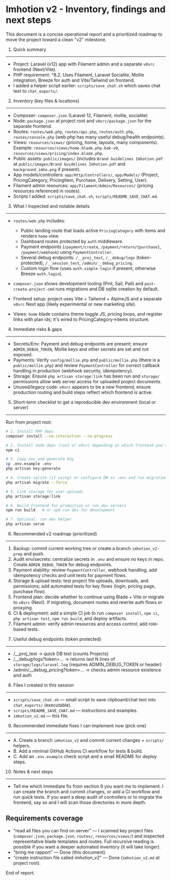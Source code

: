 Imhotion v2 - Inventory, findings and next steps
===============================================

This document is a concise operational report and a prioritized roadmap to move the project toward a clean "v2" milestone.

1) Quick summary
-----------------
- Project: Laravel (v12) app with Filament admin and a separate `v0src` frontend (Next/Vite).
- PHP requirement: ^8.2. Uses Filament, Laravel Socialite, Mollie integration, Breeze for auth and Vite/Tailwind on frontend.
- I added a helper script earlier: `scripts/save_chat.sh` which saves chat text to `chat_exports/`.

2) Inventory (key files & locations)
-----------------------------------
- Composer: `composer.json` (Laravel 12, Filament, mollie, socialite)
- Node: `package.json` at project root and `v0src/package.json` for the separate frontend.
- Routes: `routes/web.php`, `routes/api.php`, `routes/auth.php`, `routes/console.php` (web.php has many useful debug/health endpoints).
- Views: `resources/views/` (pricing, home, layouts, many components). Example: `resources/views/home.blade.php.bak-v0`, `resources/views/pricing/index.blade.php`.
- Public assets: `public/images/` (includes `Brand Guidelines Imhotion.pdf` at `public/images/Brand Guidelines Imhotion.pdf` and `background_imho.png` if present).
- App models/controllers: `app/Http/Controllers/`, `app/Models/` (Project, PricingCategory, PricingItem, Purchase, Delivery, Setting, User).
- Filament admin resources: `app/Filament/Admin/Resources/` (pricing resources referenced in routes).
- Scripts I added: `scripts/save_chat.sh`, `scripts/README_SAVE_CHAT.md`.

3) What I inspected and notable details
--------------------------------------
- `routes/web.php` includes:
  - Public landing route that loads active `PricingCategory` with items and renders `home` view.
  - Dashboard routes protected by `auth` middleware.
  - Payment endpoints (`/payment/create`, `/payment/return/{purchase}`, `/payment/webhook`) using `PaymentController`.
  - Several debug endpoints: `/__proj_test`, `/__debug/logs` (token-protected), `/__session_test`, `/admin/__debug_pricing`.
  - Custom login flow (uses `auth.simple-login` if present, otherwise Breeze `auth.login`).

- `composer.json` shows development tooling (Pint, Sail, Pail) and `post-create-project-cmd` runs migrations and DB sqlite creation by default.

- Frontend setup: project uses Vite + Tailwind + AlpineJS and a separate `v0src` Next app (likely experimental or new marketing site).

- Views: `home` blade contains theme toggle JS, pricing loops, and register links with plan ids; it's wired to PricingCategory->items structure.

4) Immediate risks & gaps
-------------------------
- Secrets/Env: Payment and debug endpoints are present; ensure `ADMIN_DEBUG_TOKEN`, Mollie keys and other secrets are set and not exposed.
- Payments: Verify `config/mollie.php` and `public/mollie.php` (there is a `public/mollie.php`) and review `PaymentController` for correct callback handling in production (webhook security, idempotency).
- Storage: Ensure `php artisan storage:link` has been run and `storage/` permissions allow web server access for uploaded project documents.
- Unused/legacy code: `v0src` appears to be a new frontend; ensure production routing and build steps reflect which frontend is active.

5) Short-term checklist to get a reproducible dev environment (local or server)
-----------------------------------------------------------------------------
Run from project root:

```bash
# 1. Install PHP deps
composer install --no-interaction --no-progress

# 2. Install node deps (root or v0src depending on which frontend you're working on)
npm ci

# 3. Copy env and generate key
cp .env.example .env
php artisan key:generate

# 4. Create sqlite (if using) or configure DB in .env and run migrations
php artisan migrate --force

# 5. Link storage for user uploads
php artisan storage:link

# 6. Build frontend for production or run dev servers
npm run build   # or npm run dev for development

# 7. Optional: run dev helper
php artisan serve
```

6) Recommended v2 roadmap (prioritized)
--------------------------------------
1. Backup: commit current working tree or create a branch `imhotion_v2-prep` and push.
2. Audit env/secrets: centralize secrets in `.env` and ensure no keys in repo. Create `ADMIN_DEBUG_TOKEN` for debug endpoints.
3. Payment stability: review `PaymentController`, webhook handling, add idempotency checks and unit tests for payment flows.
4. Storage & upload tests: test project file uploads, downloads, and permissions; add automated tests for key flows (login, pricing page, purchase flow).
5. Frontend plan: decide whether to continue using Blade + Vite or migrate to `v0src` (Next). If migrating, document routes and rewrite auth flows or proxying.
6. CI & deployment: add a simple CI job to run `composer install`, `npm ci`, `php artisan test`, `npm run build`, and deploy artifacts.
7. Filament admin: verify admin resources and access control; add role-based tests.

7) Useful debug endpoints (token protected)
-----------------------------------------
- /__proj_test -> quick DB test (counts Projects)
- /__debug/logs?token=... -> returns last N lines of `storage/logs/laravel.log` (requires ADMIN_DEBUG_TOKEN or header)
- /admin/__debug_pricing?token=... -> checks admin resource existence and auth

8) Files I created in this session
----------------------------------
- `scripts/save_chat.sh` — small script to save clipboard/chat text into `chat_exports/` (executable).
- `scripts/README_SAVE_CHAT.md` — instructions and examples.
- `imhotion_v2.md` — this file.

9) Recommended immediate fixes I can implement now (pick one)
----------------------------------------------------------
- A. Create a branch `imhotion_v2` and commit current changes + `scripts/` helpers.
- B. Add a minimal GitHub Actions CI workflow for tests & build.
- C. Add an `.env.example` check script and a small README for deploy steps.

10) Notes & next steps
----------------------
- Tell me which immediate fix from section 9 you want me to implement. I can create the branch and commit changes, or add a CI workflow and run quick tests. If you want a deep audit of controllers or to migrate the frontend, say so and I will scan those directories in more depth.

Requirements coverage
---------------------
- "read all files you can find on server" — I scanned key project files (`composer.json`, `package.json`, `routes/`, `resources/views/`) and inspected representative blade templates and routes. Full recursive reading is possible if you want a deeper automated inventory (it will take longer).
- "bring me rapport" — Done (this document).
- "create instruction file called imhotion_v2" — Done (`imhotion_v2.md` at project root).

End of report.
